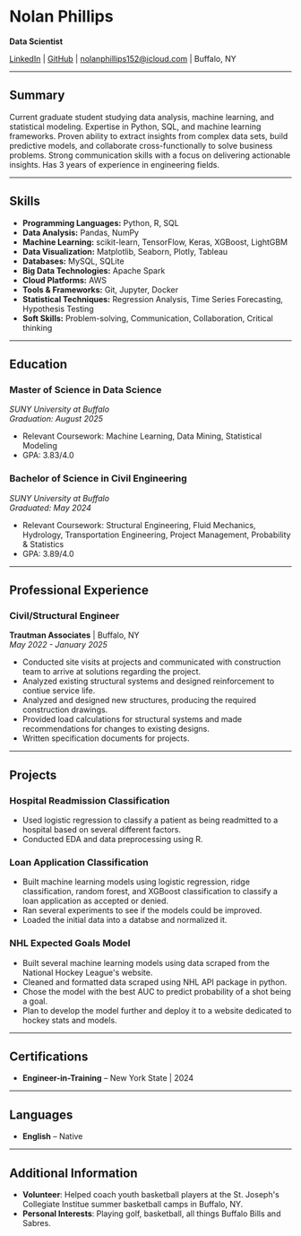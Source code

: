 # Nolan Phillips
**Data Scientist**

[LinkedIn](https://linkedin.com/in/nolan-phillips-e-i-t-195251275) | [GitHub](https://github.com/nolantphillips) | nolanphillips152@icloud.com | Buffalo, NY

---

## Summary
Current graduate student studying data analysis, machine learning, and statistical modeling. Expertise in Python, SQL, and machine learning frameworks. Proven ability to extract insights from complex data sets, build predictive models, and collaborate cross-functionally to solve business problems. Strong communication skills with a focus on delivering actionable insights. Has 3 years of experience in engineering fields.

---

## Skills
- **Programming Languages:** Python, R, SQL
- **Data Analysis:** Pandas, NumPy
- **Machine Learning:** scikit-learn, TensorFlow, Keras, XGBoost, LightGBM
- **Data Visualization:** Matplotlib, Seaborn, Plotly, Tableau
- **Databases:** MySQL, SQLite
- **Big Data Technologies:** Apache Spark
- **Cloud Platforms:** AWS
- **Tools & Frameworks:** Git, Jupyter, Docker
- **Statistical Techniques:** Regression Analysis, Time Series Forecasting, Hypothesis Testing
- **Soft Skills:** Problem-solving, Communication, Collaboration, Critical thinking

---

## Education

### **Master of Science in Data Science**  
_SUNY University at Buffalo_  
*Graduation: August 2025*  
- Relevant Coursework: Machine Learning, Data Mining, Statistical Modeling
- GPA: 3.83/4.0

### **Bachelor of Science in Civil Engineering**  
_SUNY University at Buffalo_  
*Graduated: May 2024*  
- Relevant Coursework: Structural Engineering, Fluid Mechanics, Hydrology, Transportation Engineering, Project Management,  Probability & Statistics
- GPA: 3.89/4.0

---

## Professional Experience

### **Civil/Structural Engineer**  
**Trautman Associates** | Buffalo, NY  
*May 2022 - January 2025*  
- Conducted site visits at projects and communicated with construction team to arrive at solutions regarding the project.
- Analyzed existing structural systems and designed reinforcement to contiue service life.
- Analyzed and designed new structures, producing the required construction drawings.
- Provided load calculations for structural systems and made recommendations for changes to existing designs.
- Written specification documents for projects.

---

## Projects

### **Hospital Readmission Classification**
- Used logistic regression to classify a patient as being readmitted to a hospital based on several different factors.
- Conducted EDA and data preprocessing using R.

### **Loan Application Classification**
- Built machine learning models using logistic regression, ridge classification, random forest, and XGBoost classification to classify a loan application as accepted or denied.
- Ran several experiments to see if the models could be improved.
- Loaded the initial data into a databse and normalized it.

### **NHL Expected Goals Model**
- Built several machine learning models using data scraped from the National Hockey League's website.
- Cleaned and formatted data scraped using NHL API package in python.
- Chose the model with the best AUC to predict probability of a shot being a goal.
- Plan to develop the model further and deploy it to a website dedicated to hockey stats and models.

---

## Certifications
- **Engineer-in-Training** – New York State | 2024

---

## Languages
- **English** – Native

---

## Additional Information
- **Volunteer**: Helped coach youth basketball players at the St. Joseph's Collegiate Institue summer basketball camps in Buffalo, NY.
- **Personal Interests**: Playing golf, basketball, all things Buffalo Bills and Sabres.

```{tableofcontents}
```
